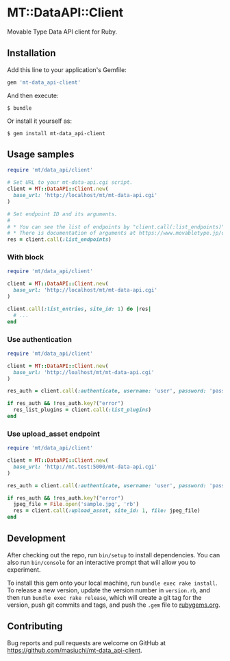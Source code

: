 # MT::DataAPI::Client

Movable Type Data API client for Ruby.

## Installation

Add this line to your application's Gemfile:

```ruby
gem 'mt-data_api-client'
```

And then execute:

    $ bundle

Or install it yourself as:

    $ gem install mt-data_api-client

## Usage samples

```ruby
require 'mt/data_api/client'

# Set URL to your mt-data-api.cgi script.
client = MT::DataAPI::Client.new(
  base_url: 'http://localhost/mt/mt-data-api.cgi'
)

# Set endpoint ID and its arguments.
#
# * You can see the list of endpoints by "client.call(:list_endpoints)"
# * There is documentation of arguments at https://www.movabletype.jp/developers/data-api/.
res = client.call(:list_endpoints)
```

### With block

```ruby
require 'mt/data_api/client'

client = MT::DataAPI::Client.new(
  base_url: 'http://localhost/mt/mt-data-api.cgi'
)

client.call(:list_entries, site_id: 1) do |res|
  # ...
end
```

### Use authentication

```ruby
require 'mt/data_api/client'

client = MT::DataAPI::Client.new(
  base_url: 'http://loalhost/mt/mt-data-api.cgi'
)

res_auth = client.call(:authenticate, username: 'user', password: 'pass')

if res_auth && !res_auth.key?("error")
  res_list_plugins = client.call(:list_plugins)
end
```

### Use upload_asset endpoint

```ruby
require 'mt/data_api/client'

client = MT::DataAPI::Client.new(
  base_url: 'http://mt.test:5000/mt-data-api.cgi'
)

res_auth = client.call(:authenticate, username: 'user', password: 'pass')

if res_auth && !res_auth.key?("error")
  jpeg_file = File.open('sample.jpg', 'rb')
  res = client.call(:upload_asset, site_id: 1, file: jpeg_file)
end
```

## Development

After checking out the repo, run `bin/setup` to install dependencies. You can also run `bin/console` for an interactive prompt that will allow you to experiment.

To install this gem onto your local machine, run `bundle exec rake install`. To release a new version, update the version number in `version.rb`, and then run `bundle exec rake release`, which will create a git tag for the version, push git commits and tags, and push the `.gem` file to [rubygems.org](https://rubygems.org).

## Contributing

Bug reports and pull requests are welcome on GitHub at https://github.com/masiuchi/mt-data_api-client.
